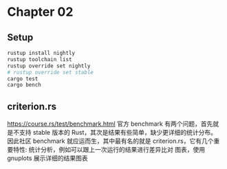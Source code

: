 # Chapter 02
## Setup
```sh
rustup install nightly
rustup toolchain list
rustup override set nightly
# rustup override set stable
cargo test
cargo bench
```

## criterion.rs
https://course.rs/test/benchmark.html
官方 benchmark 有两个问题，首先就是不支持 stable 版本的 Rust，其次是结果有些简单，缺少更详细的统计分布。
因此社区 benchmark 就应运而生，其中最有名的就是 criterion.rs，它有几个重要特性:
统计分析，例如可以跟上一次运行的结果进行差异比对
图表，使用 gnuplots 展示详细的结果图表
